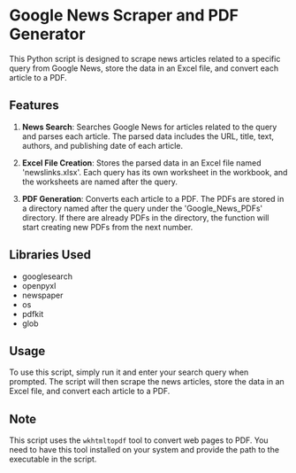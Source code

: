 # Google News Scraper and PDF Generator

This Python script is designed to scrape news articles related to a specific query from Google News, store the data in an Excel file, and convert each article to a PDF.

## Features

1. **News Search**: Searches Google News for articles related to the query and parses each article. The parsed data includes the URL, title, text, authors, and publishing date of each article.

2. **Excel File Creation**: Stores the parsed data in an Excel file named 'newslinks.xlsx'. Each query has its own worksheet in the workbook, and the worksheets are named after the query.

3. **PDF Generation**: Converts each article to a PDF. The PDFs are stored in a directory named after the query under the 'Google_News_PDFs' directory. If there are already PDFs in the directory, the function will start creating new PDFs from the next number.

## Libraries Used

- googlesearch
- openpyxl
- newspaper
- os
- pdfkit
- glob

## Usage

To use this script, simply run it and enter your search query when prompted. The script will then scrape the news articles, store the data in an Excel file, and convert each article to a PDF.

## Note

This script uses the `wkhtmltopdf` tool to convert web pages to PDF. You need to have this tool installed on your system and provide the path to the executable in the script.

